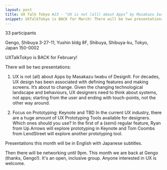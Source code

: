 ```yaml
---
layout: post
title: UX Talk Tokyo #23 - "UX is not (all) about Apps” by Masakazu Iwabu and "Focus on UX Prototyping" by Ryan Barkataki and Tom Coombs
snippet: UXTalkTokyo is BACK for March! There will be two presentations: 1) Soundcheck: User Testing at ...
---
```

33 participants

Gengo, Shibuya 3-27-11, Yushin bldg 8F, Shibuya, Shibuya-ku, Tokyo, Japan 150-0002

UXTalkTokyo is BACK for February!

There will be two presentations:
1) UX is not (all) about Apps by Masakazu Iwabu of DesignIt.
For decades, UX design has been associated with defining features and making screens. It’s about to change. Given the changing technological landscape and behaviours, UX designers need to think about systems, not apps; starting from the user and ending with touch-points, not the other way around.

2) Focus on Prototyping: Keynote and TBD
In the current UX industry, there are a huge amount of UX Prototyping Tools available for designers. Which ones should you use? In the first of a (semi) regular feature, Ryan from Up Arrows will explore prototyping in Keynote and Tom Coombs from LendStreet will explore another prototyping tool.

Presentations this month will be in English with Japanese subtitles.

Then there will be networking until 9pm. This month we are back at Gengo (thanks, Gengo!). It's an open, inclusive group. Anyone interested in UX is welcome.

